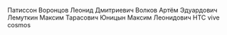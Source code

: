 Патиссон
Воронцов Леонид Дмитриевич
Волков Артём Эдуардович
Лемуткин Максим Тарасович
Юницын Максим Леонидович
HTC vive cosmos
